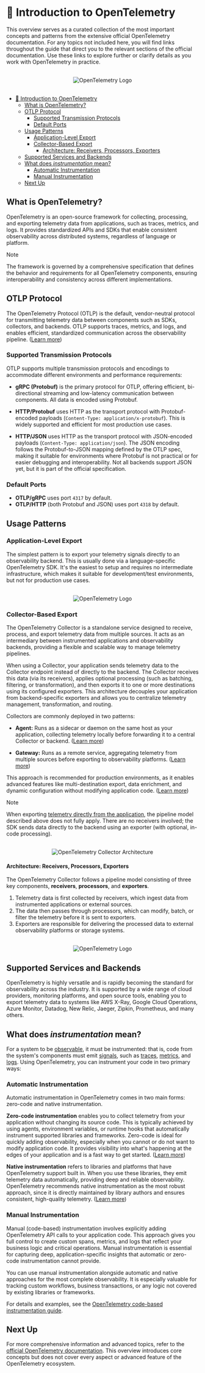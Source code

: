 # 🔭 Introduction to OpenTelemetry

This overview serves as a curated collection of the most important concepts and patterns from the extensive official OpenTelemetry documentation. For any topics not included here, you will find links throughout the guide that direct you to the relevant sections of the official documentation. Use these links to explore further or clarify details as you work with OpenTelemetry in practice.

<br />
<div align="center">
  <img alt="OpenTelemetry Logo" src="../images/open-telemetry.png">
</div>
<br />

- [🔭 Introduction to OpenTelemetry](#-introduction-to-opentelemetry)
  - [What is OpenTelemetry?](#what-is-opentelemetry)
  - [OTLP Protocol](#otlp-protocol)
    - [Supported Transmission Protocols](#supported-transmission-protocols)
    - [Default Ports](#default-ports)
  - [Usage Patterns](#usage-patterns)
    - [Application-Level Export](#application-level-export)
    - [Collector-Based Export](#collector-based-export)
      - [Architecture: Receivers, Processors, Exporters](#architecture-receivers-processors-exporters)
  - [Supported Services and Backends](#supported-services-and-backends)
  - [What does _instrumentation_ mean?](#what-does-instrumentation-mean)
    - [Automatic Instrumentation](#automatic-instrumentation)
    - [Manual Instrumentation](#manual-instrumentation)
  - [Next Up](#next-up)

## What is OpenTelemetry?

OpenTelemetry is an open-source framework for collecting, processing, and exporting telemetry data from applications, such as traces, metrics, and logs. It provides standardized APIs and SDKs that enable consistent observability across distributed systems, regardless of language or platform.

> [!NOTE]
> The framework is governed by a comprehensive specification that defines the behavior and requirements for all OpenTelemetry components, ensuring interoperability and consistency across different implementations.

## OTLP Protocol

The OpenTelemetry Protocol (OTLP) is the default, vendor-neutral protocol for transmitting telemetry data between components such as SDKs, collectors, and backends. OTLP supports traces, metrics, and logs, and enables efficient, standardized communication across the observability pipeline. ([Learn more](https://opentelemetry.io/docs/specs/otlp/))

### Supported Transmission Protocols

OTLP supports multiple transmission protocols and encodings to accommodate different environments and performance requirements:

- **gRPC (Protobuf)** is the primary protocol for OTLP, offering efficient, bi-directional streaming and low-latency communication between components. All data is encoded using Protobuf.

- **HTTP/Protobuf** uses HTTP as the transport protocol with Protobuf-encoded payloads (`Content-Type: application/x-protobuf`). This is widely supported and efficient for most production use cases.

- **HTTP/JSON** uses HTTP as the transport protocol with JSON-encoded payloads (`Content-Type: application/json`). The JSON encoding follows the Protobuf-to-JSON mapping defined by the OTLP spec, making it suitable for environments where Protobuf is not practical or for easier debugging and interoperability. Not all backends support JSON yet, but it is part of the official specification.

### Default Ports

- **OTLP/gRPC** uses port `4317` by default.
- **OTLP/HTTP** (both Protobuf and JSON) uses port `4318` by default.

## Usage Patterns

### Application-Level Export

The simplest pattern is to export your telemetry signals directly to an observability backend. This is usually done via a language-specific OpenTelemetry SDK. It's the easiest to setup and requires no intermediate infrastructure, which makes it suitable for development/test environments, but not for production use cases.

<br />
<div align="center">
  <img alt="OpenTelemetry Logo" src="../images/no-collector.png">
</div>

### Collector-Based Export

The OpenTelemetry Collector is a standalone service designed to receive, process, and export telemetry data from multiple sources. It acts as an intermediary between instrumented applications and observability backends, providing a flexible and scalable way to manage telemetry pipelines.

When using a Collector, your application sends telemetry data to the Collector endpoint instead of directly to the backend. The Collector receives this data (via its receivers), applies optional processing (such as batching, filtering, or transformation), and then exports it to one or more destinations using its configured exporters. This architecture decouples your application from backend-specific exporters and allows you to centralize telemetry management, transformation, and routing.

Collectors are commonly deployed in two patterns:

- **Agent:** Runs as a sidecar or daemon on the same host as your application, collecting telemetry locally before forwarding it to a central Collector or backend. ([Learn more](https://opentelemetry.io/docs/collector/deployment/agent/))

- **Gateway:** Runs as a remote service, aggregating telemetry from multiple sources before exporting to observability platforms. ([Learn more](https://opentelemetry.io/docs/collector/deployment/gateway/))

This approach is recommended for production environments, as it enables advanced features like multi-destination export, data enrichment, and dynamic configuration without modifying application code. ([Learn more](https://opentelemetry.io/docs/collector/))

> [!NOTE]
> When exporting [telemetry directly from the application](#application-level-export), the pipeline model described above does not fully apply. There are no receivers involved; the SDK sends data directly to the backend using an exporter (with optional, in-code processing).

<br />
<div align="center">
  <img alt="OpenTelemetry Collector Architecture" src="../images/with-collector.png">
</div>

#### Architecture: Receivers, Processors, Exporters

The OpenTelemetry Collector follows a pipeline model consisting of three key components, **receivers**, **processors**, and **exporters**.

1. Telemetry data is first collected by receivers, which ingest data from instrumented applications or external sources.
2. The data then passes through processors, which can modify, batch, or filter the telemetry before it is sent to exporters.
3. Exporters are responsible for delivering the processed data to external observability platforms or storage systems.

<br />
<div align="center">
  <img alt="OpenTelemetry Logo" src="../images/otel-architecture.png">
</div>

## Supported Services and Backends

OpenTelemetry is highly versatile and is rapidly becoming the standard for observability across the industry. It is supported by a wide range of cloud providers, monitoring platforms, and open source tools, enabling you to export telemetry data to systems like AWS X-Ray, Google Cloud Operations, Azure Monitor, Datadog, New Relic, Jaeger, Zipkin, Prometheus, and many others.

## What does _instrumentation_ mean?

For a system to be [observable](https://opentelemetry.io/docs/concepts/observability-primer/#what-is-observability), it must be instrumented: that is, code from the system's components must emit [signals](https://opentelemetry.io/docs/concepts/signals/traces/), such as [traces](https://opentelemetry.io/docs/concepts/signals/), [metrics](https://opentelemetry.io/docs/concepts/signals/metrics/), and [logs](https://opentelemetry.io/docs/concepts/signals/logs/). Using OpenTelemetry, you can instrument your code in two primary ways:

### Automatic Instrumentation

Automatic instrumentation in OpenTelemetry comes in two main forms: zero-code and native instrumentation.

**Zero-code instrumentation** enables you to collect telemetry from your application without changing its source code. This is typically achieved by using agents, environment variables, or runtime hooks that automatically instrument supported libraries and frameworks. Zero-code is ideal for quickly adding observability, especially when you cannot or do not want to modify application code. It provides visibility into what's happening at the edges of your application and is a fast way to get started. ([Learn more](https://opentelemetry.io/docs/concepts/instrumentation/zero-code/))

**Native instrumentation** refers to libraries and platforms that have OpenTelemetry support built in. When you use these libraries, they emit telemetry data automatically, providing deep and reliable observability. OpenTelemetry recommends native instrumentation as the most robust approach, since it is directly maintained by library authors and ensures consistent, high-quality telemetry. ([Learn more](https://opentelemetry.io/docs/concepts/instrumentation/libraries/))

### Manual Instrumentation

Manual (code-based) instrumentation involves explicitly adding OpenTelemetry API calls to your application code. This approach gives you full control to create custom spans, metrics, and logs that reflect your business logic and critical operations. Manual instrumentation is essential for capturing deep, application-specific insights that automatic or zero-code instrumentation cannot provide.

You can use manual instrumentation alongside automatic and native approaches for the most complete observability. It is especially valuable for tracking custom workflows, business transactions, or any logic not covered by existing libraries or frameworks.

For details and examples, see the [OpenTelemetry code-based instrumentation guide](https://opentelemetry.io/docs/concepts/instrumentation/code-based/).

## Next Up

For more comprehensive information and advanced topics, refer to the [official OpenTelemetry documentation](https://opentelemetry.io/docs/). This overview introduces core concepts but does not cover every aspect or advanced feature of the OpenTelemetry ecosystem.
